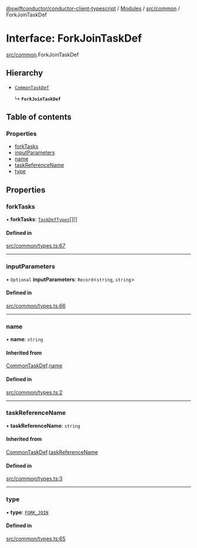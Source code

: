 [@swiftconductor/conductor-client-typescript](../README.md) / [Modules](../modules.md) / [src/common](../modules/src_common.md) / ForkJoinTaskDef

# Interface: ForkJoinTaskDef

[src/common](../modules/src_common.md).ForkJoinTaskDef

## Hierarchy

- [`CommonTaskDef`](src_common.CommonTaskDef.md)

  ↳ **`ForkJoinTaskDef`**

## Table of contents

### Properties

- [forkTasks](src_common.ForkJoinTaskDef.md#forktasks)
- [inputParameters](src_common.ForkJoinTaskDef.md#inputparameters)
- [name](src_common.ForkJoinTaskDef.md#name)
- [taskReferenceName](src_common.ForkJoinTaskDef.md#taskreferencename)
- [type](src_common.ForkJoinTaskDef.md#type)

## Properties

### forkTasks

• **forkTasks**: [`TaskDefTypes`](../modules/src_common.md#taskdeftypes)[][]

#### Defined in

[src/common/types.ts:67](https://github.com/swift-conductor/conductor-client-typescript/blob/9866b7c/src/common/types.ts#L67)

___

### inputParameters

• `Optional` **inputParameters**: `Record`\<`string`, `string`\>

#### Defined in

[src/common/types.ts:66](https://github.com/swift-conductor/conductor-client-typescript/blob/9866b7c/src/common/types.ts#L66)

___

### name

• **name**: `string`

#### Inherited from

[CommonTaskDef](src_common.CommonTaskDef.md).[name](src_common.CommonTaskDef.md#name)

#### Defined in

[src/common/types.ts:2](https://github.com/swift-conductor/conductor-client-typescript/blob/9866b7c/src/common/types.ts#L2)

___

### taskReferenceName

• **taskReferenceName**: `string`

#### Inherited from

[CommonTaskDef](src_common.CommonTaskDef.md).[taskReferenceName](src_common.CommonTaskDef.md#taskreferencename)

#### Defined in

[src/common/types.ts:3](https://github.com/swift-conductor/conductor-client-typescript/blob/9866b7c/src/common/types.ts#L3)

___

### type

• **type**: [`FORK_JOIN`](../enums/src_common.TaskType.md#fork_join)

#### Defined in

[src/common/types.ts:65](https://github.com/swift-conductor/conductor-client-typescript/blob/9866b7c/src/common/types.ts#L65)
